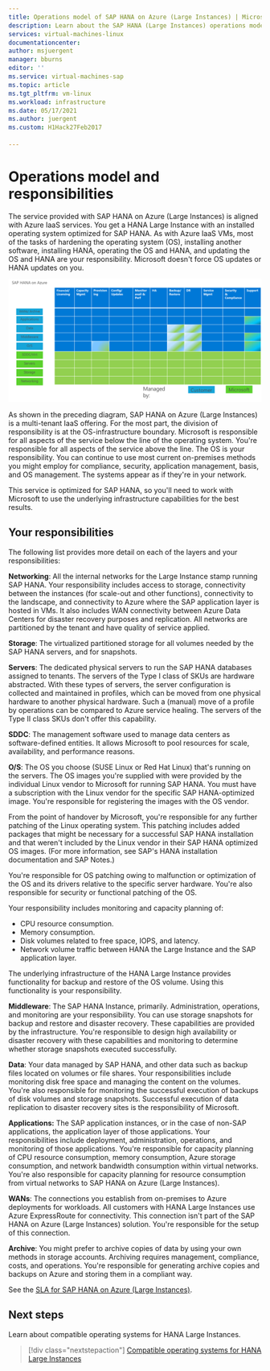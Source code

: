 ```yaml
---
title: Operations model of SAP HANA on Azure (Large Instances) | Microsoft Docs
description: Learn about the SAP HANA (Large Instances) operations model and your responsibilities.
services: virtual-machines-linux
documentationcenter: 
author: msjuergent
manager: bburns
editor: ''
ms.service: virtual-machines-sap
ms.topic: article
ms.tgt_pltfrm: vm-linux
ms.workload: infrastructure
ms.date: 05/17/2021
ms.author: juergent
ms.custom: H1Hack27Feb2017

---
```

# Operations model and responsibilities

The service provided with SAP HANA on Azure (Large Instances) is aligned with Azure IaaS services. You get a HANA Large Instance with an installed operating system optimized for SAP HANA. As with Azure IaaS VMs, most of the tasks of hardening the operating system (OS), installing another software, installing HANA, operating the OS and HANA, and updating the OS and HANA are your responsibility. Microsoft doesn't force OS updates or HANA updates on you.

![Responsibilities of SAP HANA on Azure (Large Instances)](./media/hana-overview-architecture/image2-responsibilities.png)

As shown in the preceding diagram, SAP HANA on Azure (Large Instances) is a multi-tenant IaaS offering. For the most part, the division of responsibility is at the OS-infrastructure boundary. Microsoft is responsible for all aspects of the service below the line of the operating system. You're responsible for all aspects of the service above the line. The OS is your responsibility. You can continue to use most current on-premises methods you might employ for compliance, security, application management, basis, and OS management. The systems appear as if they're in your network.

This service is optimized for SAP HANA, so you'll need to work with Microsoft to use the underlying infrastructure capabilities for the best results.

## Your responsibilities

The following list provides more detail on each of the layers and your responsibilities:

**Networking**: All the internal networks for the Large Instance stamp running SAP HANA. Your responsibility includes access to storage, connectivity between the instances (for scale-out and other functions), connectivity to the landscape, and connectivity to Azure where the SAP application layer is hosted in VMs. It also includes WAN connectivity between Azure Data Centers for disaster recovery purposes and replication. All networks are partitioned by the tenant and have quality of service applied.

**Storage**: The virtualized partitioned storage for all volumes needed by the SAP HANA servers, and for snapshots. 

**Servers**: The dedicated physical servers to run the SAP HANA databases assigned to tenants. The servers of the Type I class of SKUs are hardware abstracted. With these types of servers, the server configuration is collected and maintained in profiles, which can be moved from one physical hardware to another physical hardware. Such a (manual) move of a profile by operations can be compared to Azure service healing. The servers of the Type II class SKUs don't offer this capability.

**SDDC**: The management software used to manage data centers as software-defined entities. It allows Microsoft to pool resources for scale, availability, and performance reasons.

**O/S**: The OS you choose (SUSE Linux or Red Hat Linux) that's running on the servers. The OS images you're supplied with were provided by the individual Linux vendor to Microsoft for running SAP HANA. You must have a subscription with the Linux vendor for the specific SAP HANA-optimized image. You're responsible for registering the images with the OS vendor. 

From the point of handover by Microsoft, you're responsible for any further patching of the Linux operating system. This patching includes added packages that might be necessary for a successful SAP HANA installation and that weren't included by the Linux vendor in their SAP HANA optimized OS images. (For more information, see SAP's HANA installation documentation and SAP Notes.) 

You're responsible for OS patching owing to malfunction or optimization of the OS and its drivers relative to the specific server hardware. You're also responsible for security or functional patching of the OS. 

Your responsibility includes monitoring and capacity planning of:

- CPU resource consumption.
- Memory consumption.
- Disk volumes related to free space, IOPS, and latency.
- Network volume traffic between HANA the Large Instance and the SAP application layer.

The underlying infrastructure of the HANA Large Instance provides functionality for backup and restore of the OS volume. Using this functionality is your responsibility.

**Middleware**: The SAP HANA Instance, primarily. Administration, operations, and monitoring are your responsibility. You can use storage snapshots for backup and restore and disaster recovery. These capabilities are provided by the infrastructure. You're responsible to design high availability or disaster recovery with these capabilities and monitoring to determine whether storage snapshots executed successfully.

**Data**: Your data managed by SAP HANA, and other data such as backup files located on volumes or file shares. Your responsibilities include monitoring disk free space and managing the content on the volumes. You're also responsible for monitoring the successful execution of backups of disk volumes and storage snapshots. Successful execution of data replication to disaster recovery sites is the responsibility of Microsoft.

**Applications:** The SAP application instances, or in the case of non-SAP applications, the application layer of those applications. Your responsibilities include deployment, administration, operations, and monitoring of those applications. You're responsible for capacity planning of CPU resource consumption, memory consumption, Azure storage consumption, and network bandwidth consumption within virtual networks. You're also responsible for capacity planning for resource consumption from virtual networks to SAP HANA on Azure (Large Instances).

**WANs**: The connections you establish from on-premises to Azure deployments for workloads. All customers with HANA Large Instances use Azure ExpressRoute for connectivity. This connection isn't part of the SAP HANA on Azure (Large Instances) solution. You're responsible for the setup of this connection.

**Archive**: You might prefer to archive copies of data by using your own methods in storage accounts. Archiving requires management, compliance, costs, and operations. You're responsible for generating archive copies and backups on Azure and storing them in a compliant way.

See the [SLA for SAP HANA on Azure (Large Instances)](https://azure.microsoft.com/support/legal/sla/sap-hana-large/).

## Next steps

Learn about compatible operating systems for HANA Large Instances.

> [!div class="nextstepaction"]
> [Compatible operating systems for HANA Large Instances](os-compatibility-matrix-hana-large-instance.md)
